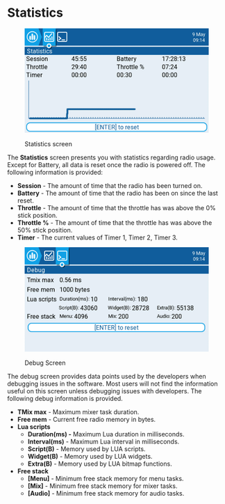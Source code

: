 # Statistics

<figure><img src="../.gitbook/assets/stats1.png" alt=""><figcaption><p>Statistics screen</p></figcaption></figure>

The **Statistics** screen presents you with statistics regarding radio usage. Except for Battery, all data is reset once the radio is powered off. The following information is provided:

* **Session** - The amount of time that the radio has been turned on.&#x20;
* **Battery** - The amount of time that the radio has been on since the last reset.
* **Throttle** - The amount of time that the throttle has was above the 0% stick position.
* **Throttle %** - The amount of time that the throttle has was above the 50% stick position.
* **Timer** - The current values of Timer 1, Timer 2, Timer 3.

<figure><img src="../.gitbook/assets/stats2.png" alt=""><figcaption><p>Debug Screen</p></figcaption></figure>

The debug screen provides data points used by the developers when debugging issues in the software. Most users will not find the information useful on this screen unless debugging issues with developers. The following debug information is provided.

* **TMix max** - Maximum mixer task duration.
* **Free mem** - Current free radio memory in bytes.
* **Lua scripts**&#x20;
  * **Duration(ms) -** Maximum Lua duration in milliseconds.
  * **Interval(ms)** - Maximum Lua interval in milliseconds.
  * **Script(B)** - Memory used by LUA scripts.
  * **Widget(B)** - Memory used by LUA widgets.
  * **Extra(B)** - Memory used by LUA bitmap functions.
* **Free stack**
  * **\[Menu]** - Minimum free stack memory for menu tasks.
  * **\[Mix]** - Minimum free stack memory for mixer tasks.
  * **\[Audio]** - Minimum free stack memory for audio tasks.

